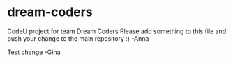 # dream-coders
CodeU project for team Dream Coders
Please add something to this file and push your change to the main repository :) -Anna

Test change -Gina
